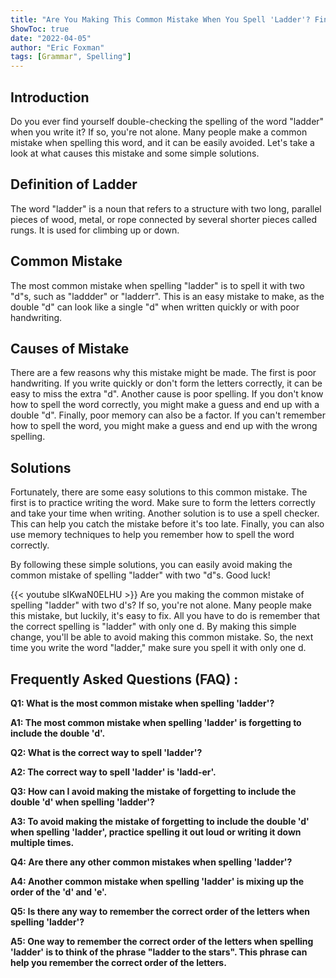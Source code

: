 ```yaml
---
title: "Are You Making This Common Mistake When You Spell 'Ladder'? Find Out Now!"
ShowToc: true 
date: "2022-04-05"
author: "Eric Foxman" 
tags: [Grammar", Spelling"]
---
```

## Introduction

Do you ever find yourself double-checking the spelling of the word "ladder" when you write it? If so, you're not alone. Many people make a common mistake when spelling this word, and it can be easily avoided. Let's take a look at what causes this mistake and some simple solutions. 

## Definition of Ladder

The word "ladder" is a noun that refers to a structure with two long, parallel pieces of wood, metal, or rope connected by several shorter pieces called rungs. It is used for climbing up or down. 

## Common Mistake

The most common mistake when spelling "ladder" is to spell it with two "d"s, such as "laddder" or "ladderr". This is an easy mistake to make, as the double "d" can look like a single "d" when written quickly or with poor handwriting. 

## Causes of Mistake

There are a few reasons why this mistake might be made. The first is poor handwriting. If you write quickly or don't form the letters correctly, it can be easy to miss the extra "d". Another cause is poor spelling. If you don't know how to spell the word correctly, you might make a guess and end up with a double "d". Finally, poor memory can also be a factor. If you can't remember how to spell the word, you might make a guess and end up with the wrong spelling. 

## Solutions

Fortunately, there are some easy solutions to this common mistake. The first is to practice writing the word. Make sure to form the letters correctly and take your time when writing. Another solution is to use a spell checker. This can help you catch the mistake before it's too late. Finally, you can also use memory techniques to help you remember how to spell the word correctly. 

By following these simple solutions, you can easily avoid making the common mistake of spelling "ladder" with two "d"s. Good luck!

{{< youtube sIKwaN0ELHU >}} 
Are you making the common mistake of spelling "ladder" with two d's? If so, you're not alone. Many people make this mistake, but luckily, it's easy to fix. All you have to do is remember that the correct spelling is "ladder" with only one d. By making this simple change, you'll be able to avoid making this common mistake. So, the next time you write the word "ladder," make sure you spell it with only one d.

## Frequently Asked Questions (FAQ) :
**Q1: What is the most common mistake when spelling 'ladder'?**

**A1: The most common mistake when spelling 'ladder' is forgetting to include the double 'd'.**

**Q2: What is the correct way to spell 'ladder'?**

**A2: The correct way to spell 'ladder' is 'ladd-er'.**

**Q3: How can I avoid making the mistake of forgetting to include the double 'd' when spelling 'ladder'?**

**A3: To avoid making the mistake of forgetting to include the double 'd' when spelling 'ladder', practice spelling it out loud or writing it down multiple times.**

**Q4: Are there any other common mistakes when spelling 'ladder'?**

**A4: Another common mistake when spelling 'ladder' is mixing up the order of the 'd' and 'e'.**

**Q5: Is there any way to remember the correct order of the letters when spelling 'ladder'?**

**A5: One way to remember the correct order of the letters when spelling 'ladder' is to think of the phrase "ladder to the stars". This phrase can help you remember the correct order of the letters.**





